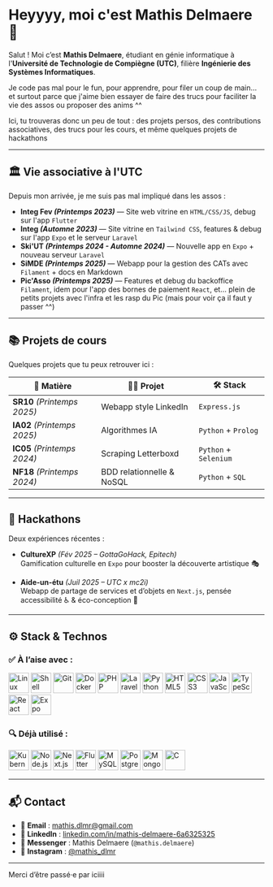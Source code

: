 # Heyyyy, moi c'est Mathis Delmaere 👋

Salut ! Moi c’est **Mathis Delmaere**, étudiant en génie informatique à l'**Université de Technologie de Compiègne (UTC)**, filière **Ingénierie des Systèmes Informatiques**.

Je code pas mal pour le fun, pour apprendre, pour filer un coup de main… et surtout parce que j'aime bien essayer de faire des trucs pour faciliter la vie des assos ou proposer des anims ^^

Ici, tu trouveras donc un peu de tout : des projets persos, des contributions associatives, des trucs pour les cours, et même quelques projets de hackathons 

---

## 🏛️ Vie associative à l'UTC

Depuis mon arrivée, je me suis pas mal impliqué dans les assos :

- **Integ Fev *(Printemps 2023)*** — Site web vitrine en `HTML/CSS/JS`, debug sur l'app `Flutter`
- **Integ *(Automne 2023)*** — Site vitrine en `Tailwind CSS`, features & debug sur l'app `Expo` et le serveur `Laravel`
- **Ski'UT *(Printemps 2024 - Automne 2024)*** — Nouvelle app en `Expo` + nouveau serveur `Laravel`
- **SiMDE *(Printemps 2025)*** — Webapp pour la gestion des CATs avec `Filament` + docs en Markdown
- **Pic'Asso *(Printemps 2025)*** — Features et debug du backoffice `Filament`, idem pour l'app des bornes de paiement `React`, et… plein de petits projets avec l'infra et les rasp du Pic (mais pour voir ça il faut y passer ^^)

---

## 📚 Projets de cours

Quelques projets que tu peux retrouver ici :

| 📁 Matière | 👨‍💻 Projet | 🛠️ Stack |
|-----------|----------|----------|
| **SR10** *(Printemps 2025)* | Webapp style LinkedIn | `Express.js` |
| **IA02** *(Printemps 2025)* | Algorithmes IA | `Python` + `Prolog` |
| **IC05** *(Printemps 2024)* | Scraping Letterboxd | `Python` + `Selenium` |
| **NF18** *(Printemps 2024)* | BDD relationnelle & NoSQL | `Python` + `SQL` |

---

## 🚀 Hackathons

Deux expériences récentes :

- **CultureXP** *(Fév 2025 – GottaGoHack, Epitech)*  
  Gamification culturelle en `Expo` pour booster la découverte artistique 🎭

- **Aide-un-étu** *(Juil 2025 – UTC x mc2i)*  
  Webapp de partage de services et d’objets en `Next.js`, pensée accessibilité ♿ & éco-conception 🌱

---

## ⚙️ Stack & Technos

### ✅ À l’aise avec :
<p align="left"> <img src="https://cdn.jsdelivr.net/gh/devicons/devicon/icons/linux/linux-original.svg" height="40" alt="Linux" /> <img src="https://cdn.jsdelivr.net/gh/devicons/devicon/icons/bash/bash-original.svg" height="40" alt="Shell" /> <img src="https://cdn.jsdelivr.net/gh/devicons/devicon/icons/git/git-original.svg" height="40" alt="Git" /> <img src="https://cdn.jsdelivr.net/gh/devicons/devicon/icons/docker/docker-original.svg" height="40" alt="Docker" /> <img src="https://cdn.jsdelivr.net/gh/devicons/devicon/icons/php/php-original.svg" height="40" alt="PHP" /> <img src="https://cdn.jsdelivr.net/gh/devicons/devicon/icons/laravel/laravel-original.svg" height="40" alt="Laravel" /> <img src="https://cdn.jsdelivr.net/gh/devicons/devicon/icons/python/python-original.svg" height="40" alt="Python" /> <img src="https://cdn.jsdelivr.net/gh/devicons/devicon/icons/html5/html5-original.svg" height="40" alt="HTML5" /> <img src="https://cdn.jsdelivr.net/gh/devicons/devicon/icons/css3/css3-original.svg" height="40" alt="CSS3" /> <img src="https://cdn.jsdelivr.net/gh/devicons/devicon/icons/javascript/javascript-original.svg" height="40" alt="JavaScript" /> <img src="https://cdn.jsdelivr.net/gh/devicons/devicon/icons/typescript/typescript-original.svg" height="40" alt="TypeScript" /> <img src="https://cdn.jsdelivr.net/gh/devicons/devicon/icons/react/react-original.svg" height="40" alt="React" /> <img src="https://seekicon.com/free-icon-download/expo_1.png" height="40" alt="Expo" /> </p>

### 🔍 Déjà utilisé :
<p align="left"> <img src="https://cdn.jsdelivr.net/gh/devicons/devicon/icons/kubernetes/kubernetes-plain.svg" height="40" alt="Kubernetes" /> <img src="https://cdn.jsdelivr.net/gh/devicons/devicon/icons/nodejs/nodejs-original.svg" height="40" alt="Node.js" /> <img src="https://cdn.jsdelivr.net/gh/devicons/devicon/icons/nextjs/nextjs-original.svg" height="40" alt="Next.js" /> <img src="https://cdn.jsdelivr.net/gh/devicons/devicon/icons/flutter/flutter-original.svg" height="40" alt="Flutter" /> <img src="https://cdn.jsdelivr.net/gh/devicons/devicon/icons/mysql/mysql-original.svg" height="40" alt="MySQL" /> <img src="https://cdn.jsdelivr.net/gh/devicons/devicon/icons/postgresql/postgresql-original.svg" height="40" alt="PostgreSQL" /> <img src="https://cdn.jsdelivr.net/gh/devicons/devicon/icons/mongodb/mongodb-original.svg" height="40" alt="MongoDB" /> <img src="https://cdn.jsdelivr.net/gh/devicons/devicon/icons/c/c-original.svg" height="40" alt="C" /> </p>

---

## 📬 Contact

- 📧 **Email** : [mathis.dlmr@gmail.com](mailto:mathis.dlmr@gmail.com)
- 💼 **LinkedIn** : [linkedin.com/in/mathis-delmaere-6a6325325](https://www.linkedin.com/in/mathis-delmaere-6a6325325/)
- 💬 **Messenger** : Mathis Delmaere (`@mathis.delmaere`)
- 📸 **Instagram** : [@mathis_dlmr](https://www.instagram.com/mathis_dlmr)

---

Merci d’être passé·e par iciiii 